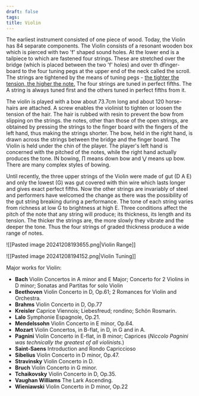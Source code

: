 ```yaml
---
draft: false
tags:
title: Violin
---
```

The earliest instrument consisted of one piece of wood. Today, the Violin has 84 separate components. The Violin consists of a resonant wooden box which is pierced with two 'f' shaped sound holes. At the lower end is a tailpiece to which are fastened four strings. These are stretched over the bridge (which is placed between the two 'f' holes) and over th dfinger-board to the four tuning pegs at the upper end of the neck called the scroll. The strings are tightened by the means of tuning pegs - <u>the tighter the tension, the higher the note.</u> The four strings are tuned in perfect fifths. The A string is always tuned first and the others tuned in perfect fifths from it.

The violin is played with a bow about 73.7cm long and about 120 horse-hairs are attached. A screw enables the violinist to tighten or loosen the tension of the hair. The hair is rubbed with resin to prevent the bow from slipping on the strings. the notes, other than those of the open strings, are obtained by pressing the strings to the finger board with the fingers of the left hand, thus making the strings shorter. The bow, held in the right hand, is drawn across the strings between the bridge and the finger board. The Violin is held under the chin of the player. The player's left hand is concerned with the pitched of the notes, while the right hand actually produces the tone. IN bowing, ∏ means down bow and ⋁ means up bow. There are many complex styles of bowing.

Until recently, the three upper strings of the Violin were made of gut (D A E) and only the lowest (G) was gut covered with thin wire which lasts longer and gives exact perfect fifths. Now the other strings are invariably of steel and performers have welcomed the change as there was the possibility of the gut string breaking during a performance. The tone of each string varies from richness at low G to brightness at high E. Three conditions affect the pitch of the note that any string will produce; its thickness, its length and its tension. The thicker the strings are, the more slowly they vibrate and the deeper the tone. Thus the four strings of graded thickness produce a wide range of notes.

![[Pasted image 20241208193655.png|Violin Range]]

![[Pasted image 20241208194152.png|Violin Tuning]]

Major works for Violin:

- **Bach** Violin Concertos in A minor and E Major; Concerto for 2 Violins in D minor; Sonatas and Partitas for solo Violin
- **Beethoven** Violin Concerto in D, Op.61; 2 Romances for Violin and Orchestra.
- **Brahms** Violin Concerto in D, Op.77
- **Kreisler** Caprice Viennois; Liebesfreud; rondino; Schön Rosmarin.
- **Lalo** Symphonie Espagnole, Op.21.
- **Mendelssohn** Violin Concerto in E minor, Op.64.
- **Mozart** Violin Concertos, in B-flat, in D, in G and in A.
- **Pagnini** Violin Concerto in E-flat, in B minor; Caprices (*Niccolo Pagnini was technically the greatest of all violinists.*)
- **Saint-Saens** Introduction and Rondo Capriccioso
- **Sibelius** Violin Concerto in D minor, Op.47.
- **Stravinsky** Violin Concerto in D.
- **Bruch** Violin Concerto in G minor.
- **Tchaikovsky** Violin Concerto in D, Op.35.
- **Vaughan Williams** The Lark Ascending.
- **Wieniawski** Violin Concerto in D minor, Op.22
